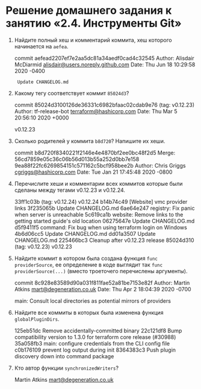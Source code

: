 
# Решение домашнего задания к занятию «2.4. Инструменты Git»

1. Найдите полный хеш и комментарий коммита, хеш которого начинается на `aefea`.
   	
	commit aefead2207ef7e2aa5dc81a34aedf0cad4c32545
	Author: Alisdair McDiarmid <alisdair@users.noreply.github.com>
	Date:   Thu Jun 18 10:29:58 2020 -0400

    	Update CHANGELOG.md

2. Какому тегу соответствует коммит `85024d3`?

	commit 85024d3100126de36331c6982bfaac02cdab9e76 (tag: v0.12.23)
	Author: tf-release-bot <terraform@hashicorp.com>
	Date:   Thu Mar 5 20:56:10 2020 +0000

  	v0.12.23

3. Сколько родителей у коммита `b8d720`? Напишите их хеши.

	commit b8d720f8340221f2146e4e4870bf2ee0bc48f2d5
	Merge: 56cd7859e05c36c06b56d013b55a252d0bb7e158   9ea88f22fc6269854151c571162c5bcf958bee2b
	Author: Chris Griggs <cgriggs@hashicorp.com>
	Date:   Tue Jan 21 17:45:48 2020 -0800


4. Перечислите хеши и комментарии всех коммитов которые были сделаны между тегами  v0.12.23 и v0.12.24.

	33ff1c03b (tag: v0.12.24) v0.12.24
	b14b74c49 [Website] vmc provider links
	3f235065b Update CHANGELOG.md
	6ae64e247 registry: Fix panic when server is unreachable
	5c619ca1b website: Remove links to the getting started guide's old location
	06275647e Update CHANGELOG.md
	d5f9411f5 command: Fix bug when using terraform login on Windows
	4b6d06cc5 Update CHANGELOG.md
	dd01a3507 Update CHANGELOG.md
	225466bc3 Cleanup after v0.12.23 release
	85024d310 (tag: v0.12.23) v0.12.23



5. Найдите коммит в котором была создана функция `func providerSource`, ее определение в коде выглядит 
   так `func providerSource(...)` (вместо троеточего перечислены аргументы).

	commit 8c928e83589d90a031f811fae52a81be7153e82f
	Author: Martin Atkins <mart@degeneration.co.uk>
	Date:   Thu Apr 2 18:04:39 2020 -0700

   	main: Consult local directories as potential mirrors of providers

6. Найдите все коммиты в которых была изменена функция `globalPluginDirs`.

	125eb51dc Remove accidentally-committed binary
	22c121df8 Bump compatibility version to 1.3.0 for terraform core release (#30988)
	35a058fb3 main: configure credentials from the CLI config file
	c0b176109 prevent log output during init
	8364383c3 Push plugin discovery down into command package

7. Кто автор функции `synchronizedWriters`? 

	Martin Atkins <mart@degeneration.co.uk>
